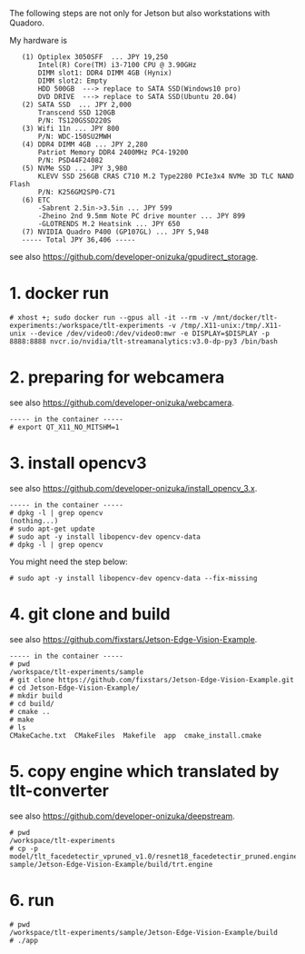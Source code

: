 The following steps are not only for Jetson but also workstations with Quadoro.

My hardware is
```
   (1) Optiplex 3050SFF  ... JPY 19,250
       Intel(R) Core(TM) i3-7100 CPU @ 3.90GHz
       DIMM slot1: DDR4 DIMM 4GB (Hynix)
       DIMM slot2: Empty
       HDD 500GB  ---> replace to SATA SSD(Windows10 pro)
       DVD DRIVE  ---> replace to SATA SSD(Ubuntu 20.04)
   (2) SATA SSD  ... JPY 2,000
       Transcend SSD 120GB
       P/N: TS120GSSD220S
   (3) Wifi 11n ... JPY 800
       P/N: WDC-150SU2MWH
   (4) DDR4 DIMM 4GB ... JPY 2,280
       Patriot Memory DDR4 2400MHz PC4-19200
       P/N: PSD44F24082
   (5) NVMe SSD ... JPY 3,980
       KLEVV SSD 256GB CRAS C710 M.2 Type2280 PCIe3x4 NVMe 3D TLC NAND Flash
       P/N: K256GM2SP0-C71
   (6) ETC
       -Sabrent 2.5in->3.5in ... JPY 599
       -Zheino 2nd 9.5mm Note PC drive mounter ... JPY 899
       -GLOTRENDS M.2 Heatsink ... JPY 650
   (7) NVIDIA Quadro P400 (GP107GL) ... JPY 5,948
   ----- Total JPY 36,406 -----
```

see also https://github.com/developer-onizuka/gpudirect_storage.


# 1. docker run
```
# xhost +; sudo docker run --gpus all -it --rm -v /mnt/docker/tlt-experiments:/workspace/tlt-experiments -v /tmp/.X11-unix:/tmp/.X11-unix --device /dev/video0:/dev/video0:mwr -e DISPLAY=$DISPLAY -p 8888:8888 nvcr.io/nvidia/tlt-streamanalytics:v3.0-dp-py3 /bin/bash
```

# 2. preparing for webcamera
see also https://github.com/developer-onizuka/webcamera.
```
----- in the container -----
# export QT_X11_NO_MITSHM=1
```

# 3. install opencv3
see also https://github.com/developer-onizuka/install_opencv_3.x.
```
----- in the container -----
# dpkg -l | grep opencv
(nothing...)
# sudo apt-get update
# sudo apt -y install libopencv-dev opencv-data
# dpkg -l | grep opencv
```

You might need the step below:
```
# sudo apt -y install libopencv-dev opencv-data --fix-missing
```

# 4. git clone and build
see also https://github.com/fixstars/Jetson-Edge-Vision-Example.
```
----- in the container -----
# pwd
/workspace/tlt-experiments/sample
# git clone https://github.com/fixstars/Jetson-Edge-Vision-Example.git
# cd Jetson-Edge-Vision-Example/
# mkdir build
# cd build/
# cmake ..
# make
# ls
CMakeCache.txt  CMakeFiles  Makefile  app  cmake_install.cmake
```
# 5. copy engine which translated by tlt-converter
see also https://github.com/developer-onizuka/deepstream.
```
# pwd
/workspace/tlt-experiments
# cp -p model/tlt_facedetectir_vpruned_v1.0/resnet18_facedetectir_pruned.engine sample/Jetson-Edge-Vision-Example/build/trt.engine
```

# 6. run
```
# pwd
/workspace/tlt-experiments/sample/Jetson-Edge-Vision-Example/build
# ./app
```
